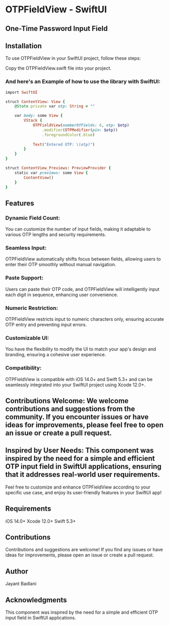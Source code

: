# OTPFieldView - SwiftUI 
## One-Time Password Input Field

## Installation
To use OTPFieldView in your SwiftUI project, follow these steps:

Copy the OTPFieldView.swift file into your project.

### And here's an Example of how to use the library with SwiftUI:

```ruby
import SwiftUI

struct ContentView: View {
    @State private var otp: String = ""

    var body: some View {
        VStack {
            OTPFieldView(numberOfFields: 6, otp: $otp)
                .modifier(OTPModifier(pin: $otp))
                .foregroundColor(.blue)
            
            Text("Entered OTP: \(otp)")
        }
    }
}

struct ContentView_Previews: PreviewProvider {
    static var previews: some View {
        ContentView()
    }
}
```
## Features

### Dynamic Field Count: 
You can customize the number of input fields, making it adaptable to various OTP lengths and security requirements.

### Seamless Input: 
OTPFieldView automatically shifts focus between fields, allowing users to enter their OTP smoothly without manual navigation.

### Paste Support: 
Users can paste their OTP code, and OTPFieldView will intelligently input each digit in sequence, enhancing user convenience.

### Numeric Restriction: 
OTPFieldView restricts input to numeric characters only, ensuring accurate OTP entry and preventing input errors.

### Customizable UI: 
You have the flexibility to modify the UI to match your app's design and branding, ensuring a cohesive user experience.

### Compatibility: 
OTPFieldView is compatible with iOS 14.0+ and Swift 5.3+ and can be seamlessly integrated into your SwiftUI project using Xcode 12.0+.

## Contributions Welcome: We welcome contributions and suggestions from the community. If you encounter issues or have ideas for improvements, please feel free to open an issue or create a pull request.

## Inspired by User Needs: This component was inspired by the need for a simple and efficient OTP input field in SwiftUI applications, ensuring that it addresses real-world user requirements.

Feel free to customize and enhance OTPFieldView according to your specific use case, and enjoy its user-friendly features in your SwiftUI app!

## Requirements
iOS 14.0+
Xcode 12.0+
Swift 5.3+

##  Contributions
Contributions and suggestions are welcome! If you find any issues or have ideas for improvements, please open an issue or create a pull request.

## Author
Jayant Badlani

## Acknowledgments
This component was inspired by the need for a simple and efficient OTP input field in SwiftUI applications.
